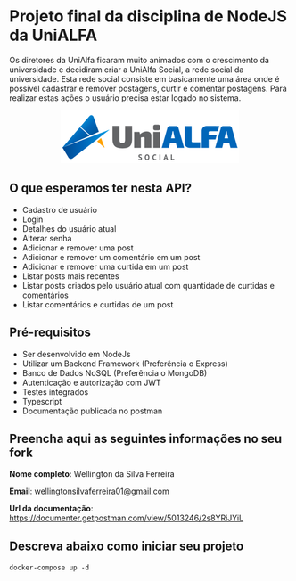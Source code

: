 # Projeto final da disciplina de NodeJS da UniALFA

Os diretores da UniAlfa ficaram muito animados com o crescimento da universidade e decidiram criar a UniAlfa Social, a rede social da universidade. Esta rede social consiste em basicamente uma área onde é possível cadastrar e remover postagens, curtir e comentar postagens. Para realizar estas ações o usuário precisa estar logado no sistema.

<p align="center">
  <img alt="UniALFA Social" src="./assets/logo.png" />
</p>

## O que esperamos ter nesta API?

- Cadastro de usuário
- Login
- Detalhes do usuário atual
- Alterar senha
- Adicionar e remover uma post
- Adicionar e remover um comentário em um post
- Adicionar e remover uma curtida em um post
- Listar posts mais recentes
- Listar posts criados pelo usuário atual com quantidade de curtidas e comentários
- Listar comentários e curtidas de um post

## Pré-requisitos

- Ser desenvolvido em NodeJs
- Utilizar um Backend Framework (Preferência o Express)
- Banco de Dados NoSQL (Preferência o MongoDB)
- Autenticação e autorização com JWT
- Testes integrados
- Typescript
- Documentação publicada no postman

## Preencha aqui as seguintes informações no seu fork

**Nome completo**: Wellington da Silva Ferreira

**Email**: wellingtonsilvaferreira01@gmail.com

**Url da documentação**: https://documenter.getpostman.com/view/5013246/2s8YRiJYiL

## Descreva abaixo como iniciar seu projeto
```
docker-compose up -d
```
